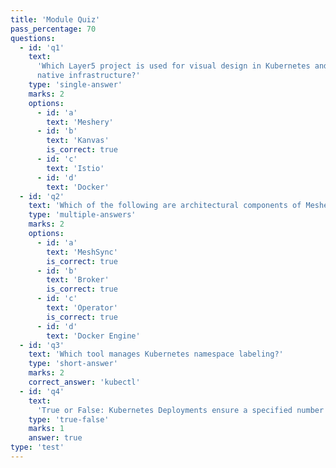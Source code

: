 ```yaml
---
title: 'Module Quiz'
pass_percentage: 70
questions:
  - id: 'q1'
    text:
      'Which Layer5 project is used for visual design in Kubernetes and cloud
      native infrastructure?'
    type: 'single-answer'
    marks: 2
    options:
      - id: 'a'
        text: 'Meshery'
      - id: 'b'
        text: 'Kanvas'
        is_correct: true
      - id: 'c'
        text: 'Istio'
      - id: 'd'
        text: 'Docker'
  - id: 'q2'
    text: 'Which of the following are architectural components of Meshery?'
    type: 'multiple-answers'
    marks: 2
    options:
      - id: 'a'
        text: 'MeshSync'
        is_correct: true
      - id: 'b'
        text: 'Broker'
        is_correct: true
      - id: 'c'
        text: 'Operator'
        is_correct: true
      - id: 'd'
        text: 'Docker Engine'
  - id: 'q3'
    text: 'Which tool manages Kubernetes namespace labeling?'
    type: 'short-answer'
    marks: 2
    correct_answer: 'kubectl'
  - id: 'q4'
    text:
      'True or False: Kubernetes Deployments ensure a specified number of pod replicas are running.'
    type: 'true-false'
    marks: 1
    answer: true
type: 'test'
---
```

